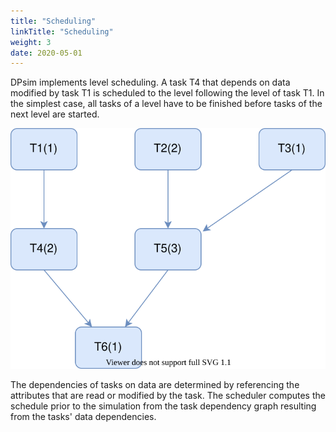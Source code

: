 ```yaml
---
title: "Scheduling"
linkTitle: "Scheduling"
weight: 3
date: 2020-05-01
---
```


DPsim implements level scheduling.
A task T4 that depends on data modified by task T1 is scheduled to the level following the level of task T1.
In the simplest case, all tasks of a level have to be finished before tasks of the next level are started.

![image](task_graph_levels.svg)

The dependencies of tasks on data are determined by referencing the attributes that are read or modified by the task.
The scheduler computes the schedule prior to the simulation from the task dependency graph resulting from the tasks' data dependencies.
